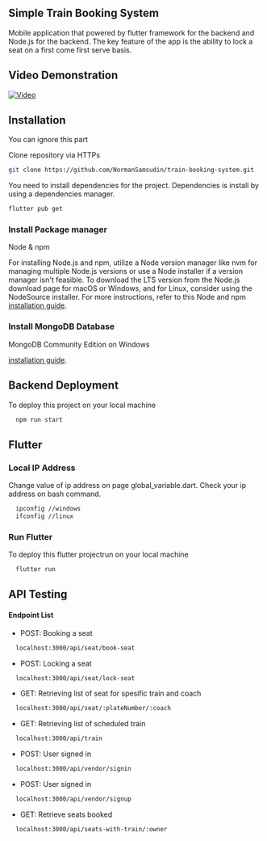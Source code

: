 ## Simple Train Booking System
Mobile application that powered by flutter framework for the backend and Node.js for the backend. The key feature of the app is the ability to lock a seat on a first come first serve basis. 

## Video Demonstration

[![Video](https://img.youtube.com/vi/YOUTUBE_VIDEO_ID_HERE/0.jpg)](https://www.youtube.com/watch?v=3DQKINj_IDg)

## Installation

You can ignore this part

Clone repository via HTTPs

```bash
git clone https://github.com/NormanSamsudin/train-booking-system.git
```

You need to install dependencies for the project. Dependencies is install by using a dependencies manager. 

```bash
flutter pub get
```

### Install Package manager

Node & npm

For installing Node.js and npm, utilize a Node version manager like nvm for managing multiple Node.js versions or use a Node installer if a version manager isn't feasible. To download the LTS version from the Node.js download page for macOS or Windows, and for Linux, consider using the NodeSource installer. For more instructions, refer to this Node and npm [installation guide](https://kinsta.com/blog/how-to-install-node-js/).

### Install MongoDB Database

MongoDB Community Edition on Windows

[installation guide](https://www.mongodb.com/docs/manual/tutorial/install-mongodb-on-windows/).

## Backend Deployment

To deploy this project on your local machine

```bash
  npm run start
```

## Flutter

### Local IP Address

Change value of ip address on page global_variable.dart. Check your ip address on bash command.

```bash
  ipconfig //windows
  ifconfig //linux
```

### Run Flutter

To deploy this flutter projectrun on your local machine

```bash
  flutter run
```

## API Testing

#### Endpoint List

- POST: Booking a seat

```bash
  localhost:3000/api/seat/book-seat
```

- POST: Locking a seat

```bash
  localhost:3000/api/seat/lock-seat
```

- GET: Retrieving list of seat for spesific train and coach

```bash
  localhost:3000/api/seat/:plateNumber/:coach
```

- GET: Retrieving list of scheduled train

```bash
  localhost:3000/api/train
```

- POST: User signed in

```bash
  localhost:3000/api/vendor/signin
```

- POST: User signed in

```bash
  localhost:3000/api/vendor/signup
```

- GET: Retrieve seats booked

```bash
  localhost:3000/api/seats-with-train/:owner
```




